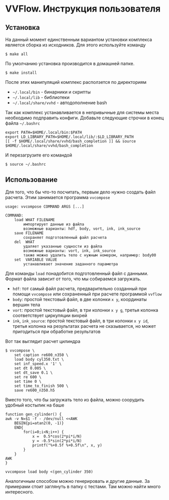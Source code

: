 VVFlow. Инструкция пользователя
=======

Установка
---------

На данный момент единственным вариантом установки комплекса является сборка из исходников.
Для этого используйте команду

    $ make all

По умолчанию установка производится в домашней папке.

    $ make install

После этих манипуляций комплекс расползется по директориям

 - `~/.local/bin` - бинарники и скрипты
 - `~/.local/lib` - библиотеки
 - `~/.local/share/vvhd` - автодополнение bash

Так как комплекс устанавливается в непривычные для системы места необходимо подправить конфиги. Добавьте следующие строчки в конец файла `~/.bashrc`

    export PATH=$HOME/.local/bin:$PATH
    export LD_LIBRARY_PATH=$HOME/.local/lib/:$LD_LIBRARY_PATH
    [[ -f $HOME/.local/share/vvhd/bash_completion ]] && source $HOME/.local/share/vvhd/bash_completion

И перезагрузите его командой

    $ source ~/.bashrc

Использование
-------------

Для того, что бы что-то посчитать, первым дело нужно создать файл расчета. Этим занимается программа `vvcompose`

    usage: vvcompose COMMAND ARGS [...]

    COMMAND:
        load WHAT FILENAME
            импортирует данные из файла
            возможные варианты: hdf, body, vort, ink, ink_source
        save FILENAME
            сохраняет подготовленный файл расчета
        del  WHAT
            удаляет указанные сущности из файла
            возможные варианты: vort, ink, ink_source
            также можно удалить тело с нужным номером, например: body00
        set  VARIABLE VALUE
            устанавливает значение заданного параметра

Для команды `load` понадобится подготовленный файл с данными. Формат файла зависит от того, что мы собираемся загружать.

 - `hdf`: тот самый файл расчета, предварительно созданный при помощи `vvcompose` или сохраненный при расчете программой `vvflow`
 - `body`: простой текстовый файл, в две колонки `x y`, координаты вершин тела
 - `vort`: простой текстовый файл, в три колонки `x y g`, третья колонка соответствует циркуляции вихрей
 - `ink`, `ink_source`: простой текстовый файл, в три колонки `x y id`, третья колонка на результатах расчета не сказывается, но может пригодиться при обработке результатов

Вот так выглядит расчет цилиндра

    $ vvcompose \
        set caption re600_n350 \
        load body cyl350.txt \
        set inf_speed.x '1' \
        set dt 0.005 \
        set dt_save 0.1 \
        set re 600 \
        set time 0 \
        set time_to_finish 500 \
        save re600_n350.h5

Вместо того, что бы загружать тело из файла, можно соорудить удобный костылик на баше

    function gen_cylinder() {
    awk -v N=$1 -f - /dev/null <<AWK
        BEGIN{pi=atan2(0, -1)}
        END{
            for(i=0;i<N;i++) {
                x =  0.5*cos(2*pi*i/N)
                y = -0.5*sin(2*pi*i/N)
                printf("%+0.5f %+0.5f\n", x, y)
            }
        }
    AWK
    }

    vvcompose load body <(gen_cylinder 350)

Аналогичным способом можно генерировать и другие данные. За примерами стоит заглянуть в папку с тестами. Там можно найти много интересного.